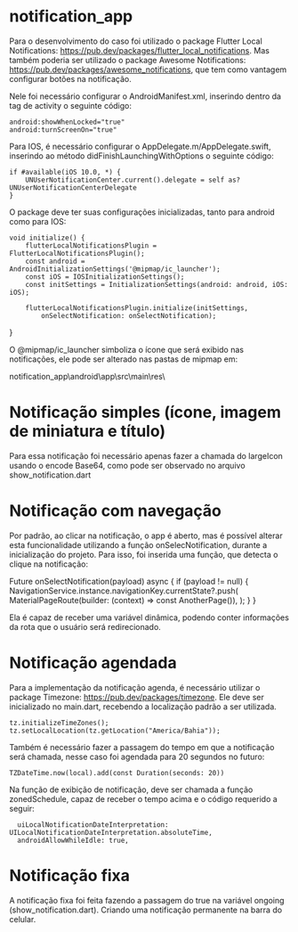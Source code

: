 # notification_app

Para o desenvolvimento do caso foi utilizado o package Flutter Local Notifications: https://pub.dev/packages/flutter_local_notifications. Mas também poderia ser utilizado o package Awesome Notifications: https://pub.dev/packages/awesome_notifications, que tem como vantagem configurar botões na notificação.

Nele foi necessário configurar o AndroidManifest.xml, inserindo dentro da tag de activity o seguinte código: 

    android:showWhenLocked="true"
    android:turnScreenOn="true"

Para IOS, é necessário configurar o AppDelegate.m/AppDelegate.swift, inserindo ao método didFinishLaunchingWithOptions o seguinte código:

    if #available(iOS 10.0, *) {
        UNUserNotificationCenter.current().delegate = self as? UNUserNotificationCenterDelegate
    }

O package deve ter suas configurações inicializadas, tanto para android como para IOS:

    void initialize() {
        flutterLocalNotificationsPlugin = FlutterLocalNotificationsPlugin();
        const android = AndroidInitializationSettings('@mipmap/ic_launcher');
        const iOS = IOSInitializationSettings();
        const initSettings = InitializationSettings(android: android, iOS: iOS);

        flutterLocalNotificationsPlugin.initialize(initSettings,
            onSelectNotification: onSelectNotification);
  }

O @mipmap/ic_launcher simboliza o ícone que será exibido nas notificações, ele pode ser alterado nas pastas de mipmap em:

notification_app\android\app\src\main\res\

# Notificação simples (ícone, imagem de miniatura e título)

Para essa notificação foi necessário apenas fazer a chamada do largeIcon usando o encode Base64, como pode ser observado no arquivo show_notification.dart

# Notificação com navegação
Por padrão, ao clicar na notificação, o app é aberto, mas é possível alterar esta funcionalidade utilizando a função onSelecNotification, durante a inicialização do projeto. Para isso, foi inserida uma função, que detecta o clique na notificação:

  Future<dynamic> onSelectNotification(payload) async {
    if (payload != null) {
      NavigationService.instance.navigationKey.currentState?.push(
        MaterialPageRoute(builder: (context) => const AnotherPage()),
      );
    }
  }

Ela é capaz de receber uma variável dinâmica, podendo conter informações da rota que o usuário será redirecionado.

# Notificação agendada
Para a implementação da notificação agenda, é necessário utilizar o package Timezone: https://pub.dev/packages/timezone. Ele deve ser inicializado no main.dart, recebendo a localização padrão a ser utilizada.
 
    tz.initializeTimeZones();
    tz.setLocalLocation(tz.getLocation("America/Bahia"));

Também é necessário fazer a passagem do tempo em que a notificação será chamada, nesse caso foi agendada para 20 segundos no futuro:

    TZDateTime.now(local).add(const Duration(seconds: 20))

Na função de exibição de notificação, deve ser chamada a função zonedSchedule, capaz de receber o tempo acima e o código requerido a seguir:

      uiLocalNotificationDateInterpretation: UILocalNotificationDateInterpretation.absoluteTime,
      androidAllowWhileIdle: true,

# Notificação fixa
A notificação fixa foi feita fazendo a passagem do true na variável ongoing (show_notification.dart). Criando uma notificação permanente na barra do celular.